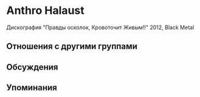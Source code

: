 # Anthro Halaust

Дискография
"Правды осколок, Кровоточит Живым!!" 2012, Black Metal

## Отношения с другими группами


## Обсуждения


## Упоминания

